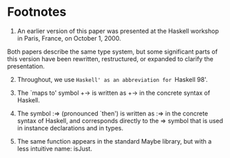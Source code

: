 # Footnotes

1. An earlier version of this paper was presented at the Haskell workshop in Paris, France, on October 1, 2000.

Both papers describe the same type system, but some significant parts of this version have been rewritten, restructured, or expanded to clarify the presentation.

2. Throughout, we use `Haskell' as an abbreviation for `Haskell 98'.

3. The `maps to' symbol +-> is written as +-> in the concrete syntax of Haskell.

4. The symbol :=> (pronounced `then') is written as :=> in the concrete syntax of Haskell, and corresponds directly to the => symbol that is used in instance declarations and in types.

5. The same function appears in the standard Maybe library, but with a less intuitive name: isJust. 

